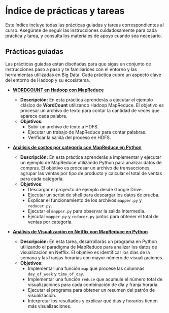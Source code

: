 # Índice de prácticas y tareas

Este índice incluye todas las prácticas guiadas y tareas correspondientes al curso. Asegúrate de seguir las instrucciones cuidadosamente para cada práctica y tarea, y consulta los materiales de apoyo cuando sea necesario.

## Prácticas guiadas

Las prácticas guiadas están diseñadas para que sigas un conjunto de instrucciones paso a paso y te familiarices con el entorno y las herramientas utilizadas en Big Data. Cada práctica cubre un aspecto clave del entorno de Hadoop y su ecosistema.

- [**WORDCOUNT en Hadoop con MapReduce**](./mapreduce/wordcount-sample.md)
    - **Descripción:** En esta práctica aprenderás a ejecutar el ejemplo clásico de **WordCount** utilizando Hadoop MapReduce. El objetivo es procesar un archivo de texto para contar la cantidad de veces que aparece cada palabra.
    - **Objetivos:**
        - Subir un archivo de texto a HDFS.
        - Ejecutar un trabajo de MapReduce para contar palabras.
        - Verificar la salida del proceso en HDFS.

- [**Análisis de costos por categoría con MapReduce en Python**](./mapreduce/category-cost-python-sample.md)
    - **Descripción:** En esta práctica aprenderás a implementar y ejecutar un ejemplo de MapReduce utilizando Python para analizar datos de compras. El objetivo es procesar un archivo de transacciones, agrupar las ventas por tipo de producto y calcular el total de ventas para cada categoría.
    - **Objetivos:**
        - Descargar el proyecto de ejemplo desde Google Drive.
        - Ejecutar un script de shell para descargar los datos de prueba.
        - Explicar el funcionamiento de los archivos `mapper.py` y `reducer.py`.
        - Ejecutar el `mapper.py` para observar la salida intermedia.
        - Ejecutar `mapper.py` y `reducer.py` juntos para obtener el total de ventas por categoría.

- [**Análisis de Visualización en Netflix con MapReduce en Python**](./mapreduce/netflix/enunciado/)
    - **Descripción:** En esta tarea, desarrollarás un programa en Python utilizando el paradigma de MapReduce para analizar los datos de visualización en Netflix. El objetivo es identificar los días de la semana y las franjas horarias con mayor número de visualizaciones.
    - **Objetivos:**
        - Implementar una función `map` que procese las columnas `day_of_week` y `time_of_day`.
        - Implementar una función `reduce` que acumule el número total de visualizaciones para cada combinación de día y franja horaria.
        - Ejecutar el programa para obtener un resumen del patrón de visualización.
        - Interpretar los resultados y explicar qué días y horarios tienen más visualizaciones.
